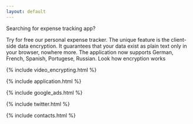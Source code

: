 ```yaml
---
layout: default
---
```


Searching for expense tracking app?

Try for free our personal expense tracker. The unique feature is the client-side data encryption. It guarantees that your data exist as plain text only in your browser, nowhere more. The application now supports German, French, Spanish, Portugese, Russian.
Look how encryption works

{% include video_encrypting.html %}

{% include application.html %}

{% include google_ads.html %}

{% include twitter.html %}

{% include contacts.html %}
